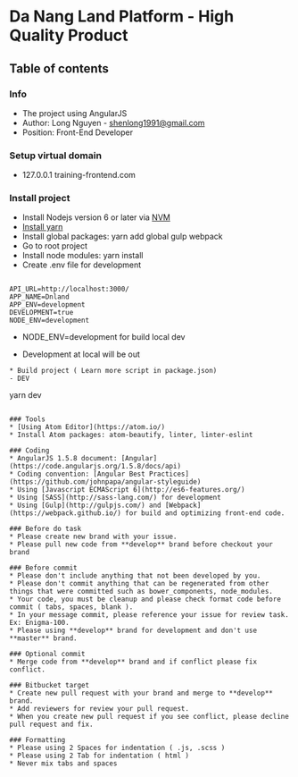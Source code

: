 # Da Nang Land Platform - High Quality Product

## Table of contents

### Info
* The project using AngularJS
* Author: Long Nguyen - shenlong1991@gmail.com
* Position: Front-End Developer

### Setup virtual domain
* 127.0.0.1 training-frontend.com

### Install project
* Install Nodejs version 6 or later via [NVM](https://github.com/creationix/nvm)
* [Install yarn](https://yarnpkg.com/en/docs/install)
* Install global packages: yarn add global gulp webpack
* Go to root project
* Install node modules: yarn install
* Create .env file for development
```

API_URL=http://localhost:3000/
APP_NAME=Dnland
APP_ENV=development
DEVELOPMENT=true
NODE_ENV=development

```
* NODE_ENV=development for build local dev

* Development at local will be out

```
* Build project ( Learn more script in package.json)
- DEV
```
yarn dev
```

### Tools
* [Using Atom Editor](https://atom.io/)
* Install Atom packages: atom-beautify, linter, linter-eslint

### Coding
* AngularJS 1.5.8 document: [Angular](https://code.angularjs.org/1.5.8/docs/api)
* Coding convention: [Angular Best Practices](https://github.com/johnpapa/angular-styleguide)
* Using [Javascript ECMAScript 6](http://es6-features.org/)
* Using [SASS](http://sass-lang.com/) for development
* Using [Gulp](http://gulpjs.com/) and [Webpack](https://webpack.github.io/) for build and optimizing front-end code.

### Before do task
* Please create new brand with your issue.
* Please pull new code from **develop** brand before checkout your brand

### Before commit
* Please don't include anything that not been developed by you.
* Please don't commit anything that can be regenerated from other things that were committed such as bower_components, node_modules.
* Your code, you must be cleanup and please check format code before commit ( tabs, spaces, blank ).
* In your message commit, please reference your issue for review task. Ex: Enigma-100.
* Please using **develop** brand for development and don't use **master** brand.

### Optional commit
* Merge code from **develop** brand and if conflict please fix conflict.

### Bitbucket target
* Create new pull request with your brand and merge to **develop** brand.
* Add reviewers for review your pull request.
* When you create new pull request if you see conflict, please decline pull request and fix.

### Formatting
* Please using 2 Spaces for indentation ( .js, .scss )
* Please using 2 Tab for indentation ( html )
* Never mix tabs and spaces
